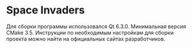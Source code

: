 # Space Invaders
 
Для сборки программы использовался Qt 6.3.0. Минимальная версия CMake 3.5. Инструкции по необходимым настройкам для сборки проекта можно найти на официальных сайтах разработчиков.

